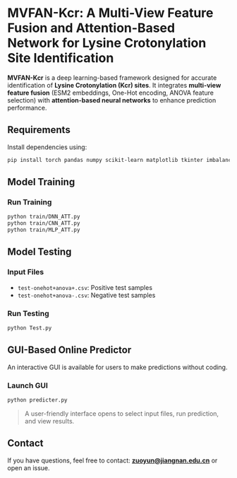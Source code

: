 #  MVFAN-Kcr: A Multi-View Feature Fusion and Attention-Based Network for Lysine Crotonylation Site Identification

**MVFAN-Kcr** is a deep learning-based framework designed for accurate identification of **Lysine Crotonylation (Kcr) sites**. It integrates **multi-view feature fusion** (ESM2 embeddings, One-Hot encoding, ANOVA feature selection) with **attention-based neural networks** to enhance prediction performance.



##  Requirements

Install dependencies using:

```bash
pip install torch pandas numpy scikit-learn matplotlib tkinter imbalanced-learn biopython
```


##  Model Training 



###  Run Training

```bash
python train/DNN_ATT.py
python train/CNN_ATT.py
python train/MLP_ATT.py
```


##  Model Testing

###  Input Files

- `test-onehot+anova+.csv`: Positive test samples
- `test-onehot+anova-.csv`: Negative test samples

### Run Testing

```bash
python Test.py
```



## GUI-Based Online Predictor

An interactive GUI is available for users to make predictions without coding.

###  Launch GUI

```bash
python predicter.py
```

> A user-friendly interface opens to select input files, run prediction, and view results.



## Contact

If you have questions, feel free to contact: **zuoyun@jiangnan.edu.cn** or open an issue.
